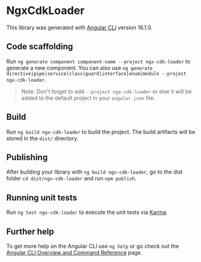 # NgxCdkLoader

This library was generated with [Angular CLI](https://github.com/angular/angular-cli) version 16.1.0.

## Code scaffolding

Run `ng generate component component-name --project ngx-cdk-loader` to generate a new component. You can also use `ng generate directive|pipe|service|class|guard|interface|enum|module --project ngx-cdk-loader`.
> Note: Don't forget to add `--project ngx-cdk-loader` or else it will be added to the default project in your `angular.json` file. 

## Build

Run `ng build ngx-cdk-loader` to build the project. The build artifacts will be stored in the `dist/` directory.

## Publishing

After building your library with `ng build ngx-cdk-loader`, go to the dist folder `cd dist/ngx-cdk-loader` and run `npm publish`.

## Running unit tests

Run `ng test ngx-cdk-loader` to execute the unit tests via [Karma](https://karma-runner.github.io).

## Further help

To get more help on the Angular CLI use `ng help` or go check out the [Angular CLI Overview and Command Reference](https://angular.io/cli) page.
